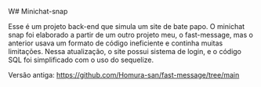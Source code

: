 W# Minichat-snap

 Esse é um projeto back-end que simula um site de bate papo.
O minichat snap foi elaborado a partir de um outro projeto meu, o
fast-message, mas o anterior usava um formato de código ineficiente e 
continha muitas limitações.
 Nessa atualização, o site possui sistema de login, e o código SQL foi simplificado com o uso do sequelize. 

Versão antiga: https://github.com/Homura-san/fast-message/tree/main
